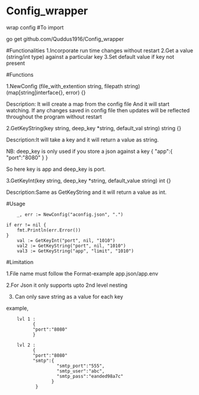 # Config_wrapper
wrap config
#To import

go get github.com/Quddus1916/Config_wrapper

#Functionalities 
1.Incorporate run time changes without restart
2.Get a value (string/int type) against a particular key
3.Set default value if key not present

#Functions

1.NewConfig (file_with_extention string, filepath string) (map[string]interface{}, error) {}



Description: It will create a map from the config file And it will start watching. 
If any changes saved in config file then updates will be
reflected throughout the program without restart

2.GetKeyString(key string, deep_key *string, default_val string) string {}



Description:It will take a key and it will return a value as string. 



NB: deep_key is only used if you store a json against a key
 {
  "app":{
       "port":"8080"
      }
  }
  
  So here key is app and deep_key is port.
  
  

3.GetKeyInt(key string, deep_key *string, default_value string) int {}



Description:Same as GetKeyString and it will return a value as int.


#Usage



        _, err := NewConfig("aconfig.json", ".")

	if err != nil {
		fmt.Println(err.Error())
	}
        val := GetKeyInt("port", nil, "1010")
        val2 := GetKeyString("port", nil, "1010")
        val3 := GetKeyString("app", "limit", "1010")
  
  
  
  #Limitation
  
  
  1.File name must follow the Format-example app.json/app.env
  
  
  
  2.For Json it only supports upto 2nd level nesting
  
  
  3. Can only save string as a value for each key 
  
  
  example,
  
        lvl 1 :
              {
              "port":"8080"
              }
  
        lvl 2 :
              {
              "port":"8080"
              "smtp":{
                       "smtp_port":"555",
                       "smtp_user":"abc",
                       "smtp_pass":"eanded98a7c"
                     }
               }
